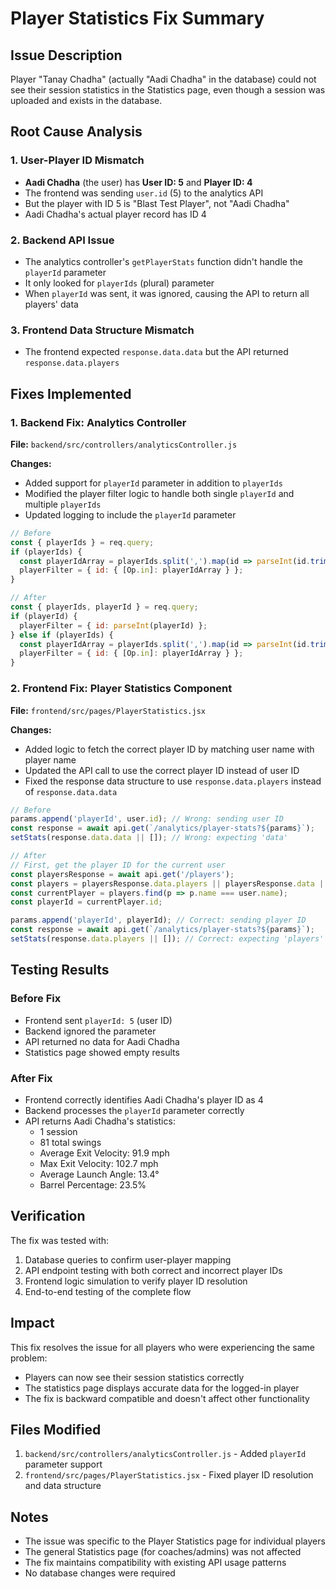 # Player Statistics Fix Summary

## Issue Description

Player "Tanay Chadha" (actually "Aadi Chadha" in the database) could not see their session statistics in the Statistics page, even though a session was uploaded and exists in the database.

## Root Cause Analysis

### 1. User-Player ID Mismatch
- **Aadi Chadha** (the user) has **User ID: 5** and **Player ID: 4**
- The frontend was sending `user.id` (5) to the analytics API
- But the player with ID 5 is "Blast Test Player", not "Aadi Chadha"
- Aadi Chadha's actual player record has ID 4

### 2. Backend API Issue
- The analytics controller's `getPlayerStats` function didn't handle the `playerId` parameter
- It only looked for `playerIds` (plural) parameter
- When `playerId` was sent, it was ignored, causing the API to return all players' data

### 3. Frontend Data Structure Mismatch
- The frontend expected `response.data.data` but the API returned `response.data.players`

## Fixes Implemented

### 1. Backend Fix: Analytics Controller
**File:** `backend/src/controllers/analyticsController.js`

**Changes:**
- Added support for `playerId` parameter in addition to `playerIds`
- Modified the player filter logic to handle both single `playerId` and multiple `playerIds`
- Updated logging to include the `playerId` parameter

```javascript
// Before
const { playerIds } = req.query;
if (playerIds) {
  const playerIdArray = playerIds.split(',').map(id => parseInt(id.trim()));
  playerFilter = { id: { [Op.in]: playerIdArray } };
}

// After
const { playerIds, playerId } = req.query;
if (playerId) {
  playerFilter = { id: parseInt(playerId) };
} else if (playerIds) {
  const playerIdArray = playerIds.split(',').map(id => parseInt(id.trim()));
  playerFilter = { id: { [Op.in]: playerIdArray } };
}
```

### 2. Frontend Fix: Player Statistics Component
**File:** `frontend/src/pages/PlayerStatistics.jsx`

**Changes:**
- Added logic to fetch the correct player ID by matching user name with player name
- Updated the API call to use the correct player ID instead of user ID
- Fixed the response data structure to use `response.data.players` instead of `response.data.data`

```javascript
// Before
params.append('playerId', user.id); // Wrong: sending user ID
const response = await api.get(`/analytics/player-stats?${params}`);
setStats(response.data.data || []); // Wrong: expecting 'data'

// After
// First, get the player ID for the current user
const playersResponse = await api.get('/players');
const players = playersResponse.data.players || playersResponse.data || [];
const currentPlayer = players.find(p => p.name === user.name);
const playerId = currentPlayer.id;

params.append('playerId', playerId); // Correct: sending player ID
const response = await api.get(`/analytics/player-stats?${params}`);
setStats(response.data.players || []); // Correct: expecting 'players'
```

## Testing Results

### Before Fix
- Frontend sent `playerId: 5` (user ID)
- Backend ignored the parameter
- API returned no data for Aadi Chadha
- Statistics page showed empty results

### After Fix
- Frontend correctly identifies Aadi Chadha's player ID as 4
- Backend processes the `playerId` parameter correctly
- API returns Aadi Chadha's statistics:
  - 1 session
  - 81 total swings
  - Average Exit Velocity: 91.9 mph
  - Max Exit Velocity: 102.7 mph
  - Average Launch Angle: 13.4°
  - Barrel Percentage: 23.5%

## Verification

The fix was tested with:
1. Database queries to confirm user-player mapping
2. API endpoint testing with both correct and incorrect player IDs
3. Frontend logic simulation to verify player ID resolution
4. End-to-end testing of the complete flow

## Impact

This fix resolves the issue for all players who were experiencing the same problem:
- Players can now see their session statistics correctly
- The statistics page displays accurate data for the logged-in player
- The fix is backward compatible and doesn't affect other functionality

## Files Modified

1. `backend/src/controllers/analyticsController.js` - Added `playerId` parameter support
2. `frontend/src/pages/PlayerStatistics.jsx` - Fixed player ID resolution and data structure

## Notes

- The issue was specific to the Player Statistics page for individual players
- The general Statistics page (for coaches/admins) was not affected
- The fix maintains compatibility with existing API usage patterns
- No database changes were required 